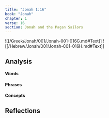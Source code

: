 ```yaml
---
title: "Jonah 1:16"
book: "Jonah"
chapter: 1
verse: 16
section: Jonah and the Pagan Sailors
---
```

![[/Greek/Jonah/001/Jonah-001-016G.md#Text]]
![[/Hebrew/Jonah/001/Jonah-001-016H.md#Text]]

## Analysis

#### Words

#### Phrases

#### Concepts

## Reflections
